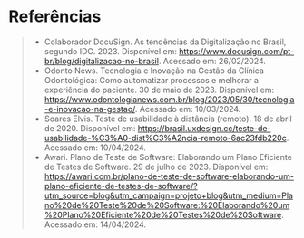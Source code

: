 # Referências

> - Colaborador DocuSign. As tendências da Digitalização no Brasil, segundo IDC. 2023. Disponível em: <https://www.docusign.com/pt-br/blog/digitalizacao-no-brasil>. Acessado em: 26/02/2024.
> - Odonto News. Tecnologia e Inovação na Gestão da Clínica Odontológica: Como automatizar processos e melhorar a experiência do paciente. 30 de maio de 2023. Disponível em: <https://www.odontologianews.com.br/blog/2023/05/30/tecnologia-e-inovacao-na-gestao/>. Acessado em: 10/03/2024.
> - Soares Elvis. Teste de usabilidade à distância (remoto). 18 de abril de 2020. Disponível em: <https://brasil.uxdesign.cc/teste-de-usabilidade-%C3%A0-dist%C3%A2ncia-remoto-6ac23fdb220c>. Acessado em: 10/04/2024.
> - Awari. Plano de Teste de Software: Elaborando um Plano Eficiente de Testes de Software. 29 de julho de 2023. Disponível em: <https://awari.com.br/plano-de-teste-de-software-elaborando-um-plano-eficiente-de-testes-de-software/?utm_source=blog&utm_campaign=projeto+blog&utm_medium=Plano%20de%20Teste%20de%20Software:%20Elaborando%20um%20Plano%20Eficiente%20de%20Testes%20de%20Software>. Acessado em: 14/04/2024.
